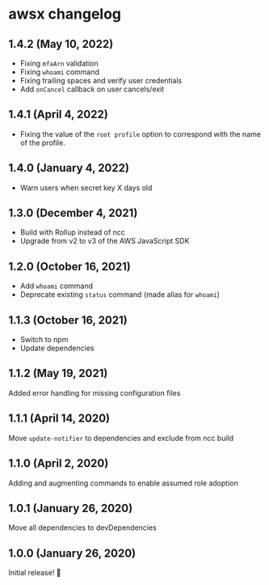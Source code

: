 # awsx changelog

## 1.4.2 (May 10, 2022)

- Fixing `mfaArn` validation
- Fixing `whoami` command
- Fixing trailing spaces and verify user credentials
- Add `onCancel` callback on user cancels/exit

## 1.4.1 (April 4, 2022)

- Fixing the value of the `root profile` option to correspond with the name of the profile.

## 1.4.0 (January 4, 2022)

- Warn users when secret key X days old

## 1.3.0 (December 4, 2021)

- Build with Rollup instead of ncc
- Upgrade from v2 to v3 of the AWS JavaScript SDK

## 1.2.0 (October 16, 2021)

- Add `whoami` command
- Deprecate existing `status` command (made alias for `whoami`)

## 1.1.3 (October 16, 2021)

- Switch to npm
- Update dependencies

## 1.1.2 (May 19, 2021)

Added error handling for missing configuration files

## 1.1.1 (April 14, 2020)

Move `update-notifier` to dependencies and exclude from ncc build

## 1.1.0 (April 2, 2020)

Adding and augmenting commands to enable assumed role adoption

## 1.0.1 (January 26, 2020)

Move all dependencies to devDependencies

## 1.0.0 (January 26, 2020)

Initial release! :tada:
